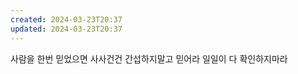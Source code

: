 ```yaml
---
created: 2024-03-23T20:37
updated: 2024-03-23T20:37
---
```

사람을 한번 믿었으면 사사건건 간섭하지말고 믿어라
일일이 다 확인하지마라